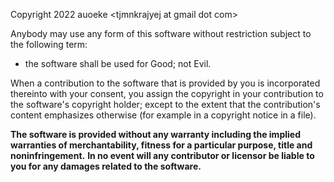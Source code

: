 Copyright 2022 auoeke \<tjmnkrajyej at gmail dot com>

Anybody may use any form of this software without restriction subject to the following term:
- the software shall be used for Good; not Evil.

When a contribution to the software that is provided by you is incorporated thereinto with your consent, you assign the copyright in your contribution to the software's copyright holder;
except to the extent that the contribution's content emphasizes otherwise (for example in a copyright notice in a file).

**The software is provided without any warranty including the implied warranties of merchantability, fitness for a particular purpose, title and noninfringement.**
**In no event will any contributor or licensor be liable to you for any damages related to the software.**
